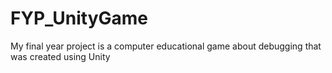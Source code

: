 # FYP_UnityGame
My final year project is a computer educational game about debugging that was created using Unity
